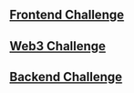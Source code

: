 ## [Frontend Challenge](market-claim/README.md)
## [Web3 Challenge](web3-challenge/README.md)
## [Backend Challenge](backend-challenge/README.md)
